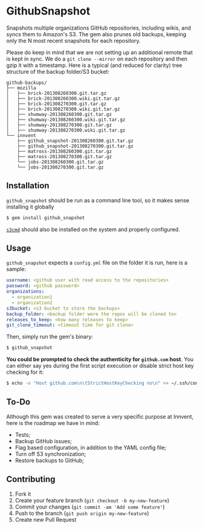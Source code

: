 # GithubSnapshot

Snapshots multiple organizations GitHub repositories, including wikis, and syncs them to Amazon's S3. The gem also prunes old backups, keeping only the N most recent snapshots for each repository.

Please do keep in mind that we are not setting up an additional remote that is kept in sync. We do a `git clone --mirror` on each repository and then gzip it with a timestamp. Here is a typical (and reduced for clarity) tree structure of the backup folder/S3 bucket:

```
github-backups/
├── mozilla
│   ├── brick-201308260300.git.tar.gz
│   ├── brick-201308260300.wiki.git.tar.gz
│   ├── brick-201308270300.git.tar.gz
│   ├── brick-201308270300.wiki.git.tar.gz
│   ├── shumway-201308260300.git.tar.gz
│   ├── shumway-201308260300.wiki.git.tar.gz
│   ├── shumway-201308270300.git.tar.gz
│   ├── shumway-201308270300.wiki.git.tar.gz
└── innvent
    ├── github_snapshot-201308260300.git.tar.gz
    ├── github_snapshot-201308270300.git.tar.gz
    ├── matross-201308260300.git.tar.gz
    ├── matross-201308270300.git.tar.gz
    └── jobs-201308260300.git.tar.gz
    └── jobs-201308270300.git.tar.gz
```

## Installation

`github_snapshot` should be run as a command line tool, so it makes sense installing it globally

```bash
$ gem install github_snapshot
```

[`s3cmd`](https://github.com/s3tools/s3cmd) should also be installed on the system and properly configured.

## Usage

`github_snapshot` expects a `config.yml` file on the folder it is run, here is a sample:

```yaml
username: <github user with read access to the repositories>
password: <github password>
organizations:
  - organization1
  - organization2
s3bucket: <s3 bucket to store the backups>
backup_folder: <backup folder were the repos will be cloned to>
releases_to_keep: <how many releases to keep>
git_clone_timeout: <timeout time for git clone>
```

Then, simply run the gem's binary:

```bash
$ github_snapshot
```

**You could be prompted to check the authenticity for `github.com` host**. You can either say yes during the first script execution or disable strict host key checking for it:

```bash
$ echo -e "Host github.com\n\tStrictHostKeyChecking no\n" >> ~/.ssh/config
```

## To-Do

Although this gem was created to serve a very specific purpose at Innvent, here is the roadmap we have in mind:

- Tests;
- Backup GitHub issues;
- Flag based configuration, in addition to the YAML config file;
- Turn off S3 synchronization;
- Restore backups to GitHub;

## Contributing

1. Fork it
2. Create your feature branch (`git checkout -b my-new-feature`)
3. Commit your changes (`git commit -am 'Add some feature'`)
4. Push to the branch (`git push origin my-new-feature`)
5. Create new Pull Request
